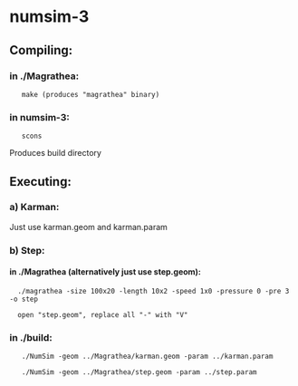 # numsim-3
## Compiling:

### in ./Magrathea:

       make (produces "magrathea" binary)
### in numsim-3:
       scons

Produces build directory
## Executing:
### a) Karman:
Just use karman.geom and karman.param

### b) Step:
#### in ./Magrathea (alternatively just use step.geom):
      ./magrathea -size 100x20 -length 10x2 -speed 1x0 -pressure 0 -pre 3 -o step

      open "step.geom", replace all "-" with "V"

### in ./build:
       ./NumSim -geom ../Magrathea/karman.geom -param ../karman.param

       ./NumSim -geom ../Magrathea/step.geom -param ../step.param
